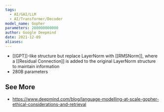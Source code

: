 ```yaml
---
tags:
  - AI/GAI/LLM
  - AI/Transformer/Decoder
model_name: Gopher
parameters: 280000000000
author: Google Deepmind
date: 2021-12-09
aliases:
---
```



- [[GPT]]-like structure but replace LayerNorm with [[RMSNorm]], where a [[Residual Connection]] is added to the original LayerNorm structure to maintain information
- 280B parameters


## See More
- https://www.deepmind.com/blog/language-modelling-at-scale-gopher-ethical-considerations-and-retrieval